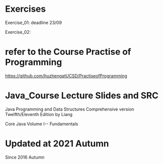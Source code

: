 # Exercises 
Exercise_01: deadline 23/09

Exercise_02: 


# refer to the Course Practise of Programming
<https://github.com/huzhengatUCSD/PractiseofProgramming>

# Java_Course Lecture Slides and SRC
Java Programming and Data Structures Comprehensive version Twelfth/Eleventh Edition by Liang  

Core Java Volume I-- Fundamentals  

# Updated at 2021 Autumn 
Since 2016 Autumn